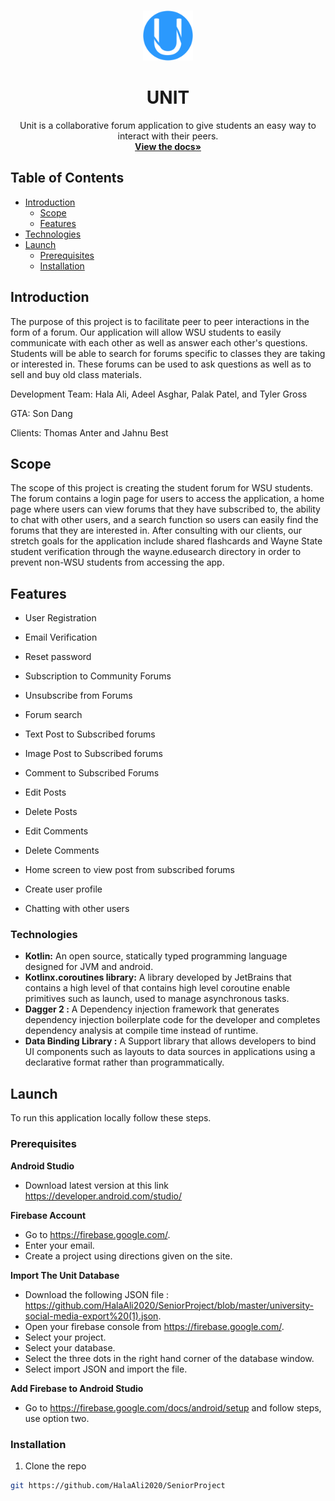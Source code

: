 <!-- PROJECT LOGO -->
<br />
<p align="center">
  <a href="https://github.com/HalaAli2020/SeniorProject">
    <img src="https://github.com/HalaAli2020/SeniorProject/blob/master/app/src/main/res/drawable/unitlogoproper.png" alt="Logo" width="80" height="80"> </a>
<h1 align="center"><strong>UNIT</strong></h1>
  
  <p align="center">
    Unit is a collaborative forum application to give students an easy way to interact with their peers. 
    <br />
    <a href="https://github.com/HalaAli2020/SeniorProject"><strong>View the docs»</strong></a>
  </p>
</p>

<!-- TABLE OF CONTENTS -->
## Table of Contents

* [Introduction](#introduction)
  * [Scope](#scope)
  * [Features](#features)
* [Technologies](#technologies)
* [Launch](#launch)
  * [Prerequisites](#prerequisites)
  * [Installation](#installation)


<!-- ABOUT THE PROJECT -->
## Introduction 
The purpose of this project is to facilitate peer to peer interactions in the form of a forum. Our application
will allow WSU students to easily communicate with each other as well as answer each other's questions. 
Students will be able to search for forums specific to classes they are taking or interested in. 
These forums can be used to ask questions as well as to sell and buy old class materials.  

Development Team: Hala Ali, Adeel Asghar, Palak Patel, and Tyler Gross

GTA: Son Dang

Clients: Thomas Anter and Jahnu Best

## Scope
The scope of this project is creating the student forum for WSU students. The forum contains a login page for users to
access the application, a home page where users can view forums that they have subscribed to, the ability to chat with other users, and a search function so users can easily find the forums that they are interested in. After consulting with our clients, our stretch goals for the application include shared flashcards and Wayne State student verification through the wayne.edusearch directory in order to prevent non-WSU students from accessing the app. 

## Features
* []()User Registration  

* []()Email Verification  

* []()Reset password  

* []()Subscription to Community Forums  

* []()Unsubscribe from Forums 

* []()Forum search  

* []()Text Post to Subscribed forums  

* []()Image Post to Subscribed forums  

* []()Comment to Subscribed Forums  

* []()Edit Posts  

* []()Delete Posts 

* []()Edit Comments  

* []()Delete Comments  

* []()Home screen to view post from subscribed forums  

* []()Create user profile 

* []()Chatting with other users 

 
### Technologies
* []()<strong> Kotlin:</strong> An open source, statically typed programming language designed for JVM and android.  
* []() <strong>Kotlinx.coroutines library:</strong> A library developed by JetBrains that contains a high level of that contains high level coroutine enable primitives such as launch, used to manage asynchronous tasks.  
* []()<strong> Dagger 2 :</strong> A Dependency injection framework that generates dependency injection boilerplate code for 
the developer and completes dependency analysis at compile time instead of runtime.  
* []()<strong> Data Binding Library :</strong> A Support library that allows developers to bind UI components such as layouts to data sources in applications using a declarative format rather than programmatically. 

## Launch
To run this application locally follow these steps.

### Prerequisites
<strong>Android Studio </strong> 
* []() Download latest version at this link https://developer.android.com/studio/ 

<strong>Firebase Account</strong> 
* []()Go to https://firebase.google.com/. 
* []()Enter your email.  
* []()Create a project using directions given on the site.  

<strong>Import The Unit Database</strong> 
* []() Download the following JSON file : https://github.com/HalaAli2020/SeniorProject/blob/master/university-social-media-export%20(1).json.
* []() Open your firebase console from https://firebase.google.com/.
* []() Select your project. 
* []() Select your database. 
* []() Select the three dots in the right hand corner of the database window. 
* []() Select import JSON and import the file.

<strong>Add Firebase to Android Studio</strong>
* []()Go to https://firebase.google.com/docs/android/setup and follow steps, use option two. 


### Installation
1. Clone the repo
```sh
git https://github.com/HalaAli2020/SeniorProject
```
